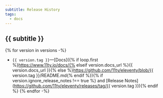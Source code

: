 ```yaml
---
subtitle: Release History
tags:
  - docs
---
```

## {{ subtitle }}

{% for version in versions -%}
* `{{ version.tag }}`—[Docs]({% if loop.first %}https://www.11ty.io/docs/{% elseif version.docs_url %}{{ version.docs_url }}{% else %}https://github.com/11ty/eleventy/blob/{{ version.tag }}/README.md{% endif %}){% if version.ignore_release_notes !== true %} and [Release Notes](https://github.com/11ty/eleventy/releases/tag/{{ version.tag }}){% endif %}
{% endfor -%}
